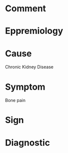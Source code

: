 # Comment

# Eppremiology

# Cause

Chronic Kidney Disease

# Symptom

Bone pain

# Sign

# Diagnostic
